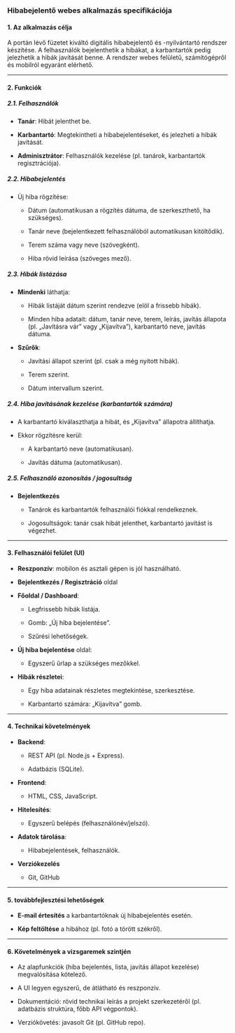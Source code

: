 ### **Hibabejelentő webes alkalmazás specifikációja**

#### **1. Az alkalmazás célja**

A portán lévő füzetet kiváltó digitális hibabejelentő és -nyilvántartó rendszer készítése. A felhasználók bejelenthetik a hibákat, a karbantartók pedig jelezhetik a hibák javítását benne. A rendszer webes felületű, számítógépről és mobilról egyaránt elérhető.

* * *

#### **2. Funkciók**

##### **2.1. Felhasználók**

* **Tanár**: Hibát jelenthet be.

* **Karbantartó**: Megtekintheti a hibabejelentéseket, és jelezheti a hibák javítását.

* **Adminisztrátor**: Felhasználók kezelése (pl. tanárok, karbantartók regisztrációja).

##### **2.2. Hibabejelentés**

* Új hiba rögzítése:
  
  * Dátum (automatikusan a rögzítés dátuma, de szerkeszthető, ha szükséges).
  
  * Tanár neve (bejelentkezett felhasználóból automatikusan kitöltődik).
  
  * Terem száma vagy neve (szövegként).
  
  * Hiba rövid leírása (szöveges mező).

##### **2.3. Hibák listázása**

* **Mindenki** láthatja:
  
  * Hibák listáját dátum szerint rendezve (elöl a frissebb hibák).
  
  * Minden hiba adatait: dátum, tanár neve, terem, leírás, javítás állapota (pl. „Javításra vár” vagy „Kijavítva”), karbantartó neve, javítás dátuma.

* **Szűrők**:
  
  * Javítási állapot szerint (pl. csak a még nyitott hibák).
  
  * Terem szerint.
  
  * Dátum intervallum szerint.

##### **2.4. Hiba javításának kezelése (karbantartók számára)**

* A karbantartó kiválaszthatja a hibát, és „Kijavítva” állapotra állíthatja.

* Ekkor rögzítésre kerül:
  
  * A karbantartó neve (automatikusan).
  
  * Javítás dátuma (automatikusan).

##### **2.5. Felhasználó azonosítás / jogosultság**

* **Bejelentkezés**
  
  * Tanárok és karbantartók felhasználói fiókkal rendelkeznek.
  
  * Jogosultságok: tanár csak hibát jelenthet, karbantartó javítást is végezhet.

* * *

#### **3. Felhasználói felület (UI)**

* **Reszponzív**: mobilon és asztali gépen is jól használható.

* **Bejelentkezés / Regisztráció** oldal

* **Főoldal / Dashboard**:
  
  * Legfrissebb hibák listája.
  
  * Gomb: „Új hiba bejelentése”.
  
  * Szűrési lehetőségek.

* **Új hiba bejelentése** oldal:
  
  * Egyszerű űrlap a szükséges mezőkkel.

* **Hibák részletei**:
  
  * Egy hiba adatainak részletes megtekintése, szerkesztése.
  
  * Karbantartó számára: „Kijavítva” gomb.

* * *

#### **4. Technikai követelmények**

* **Backend**:
  
  * REST API (pl. Node.js + Express).
  
  * Adatbázis (SQLite).

* **Frontend**:
  
  * HTML, CSS, JavaScript.

* **Hitelesítés**:
  
  * Egyszerű belépés (felhasználónév/jelszó).

* **Adatok tárolása**:
  
  * Hibabejelentések, felhasználók.
* **Verziókezelés**
  * Git, GitHub

* * *

#### **5. továbbfejlesztési lehetőségek**

* **E-mail értesítés** a karbantartóknak új hibabejelentés esetén.

* **Kép feltöltése** a hibához (pl. fotó a törött székről).

* * *

#### **6. Követelmények a vizsgaremek szintjén**

* Az alapfunkciók (hiba bejelentés, lista, javítás állapot kezelése) megvalósítása kötelező.

* A UI legyen egyszerű, de átlátható és reszponzív.

* Dokumentáció: rövid technikai leírás a projekt szerkezetéről (pl. adatbázis struktúra, főbb API végpontok).

* Verziókövetés: javasolt Git (pl. GitHub repo).


